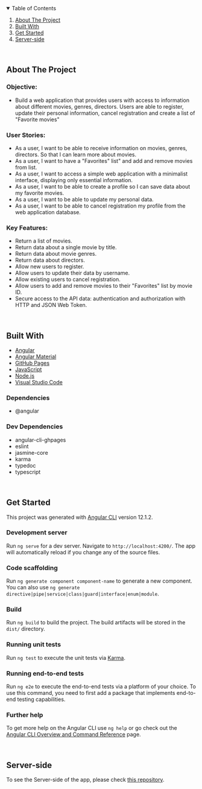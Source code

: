 <!-- TABLE OF CONTENTS -->
<details open="open">
  <summary>Table of Contents</summary>
  <ol>
    <li><a href="#about-the-project">About The Project</a></li>
    <li><a href="#built-with">Built With</a></li>
    <li><a href="#get-started">Get Started</a></li>
    <li><a href="#server-side">Server-side</a></li>
  </ol>
</details>

<br>

<!-- ABOUT THE PROJECT -->
## About The Project

### Objective:

- Build a web application that provides users with access to information about different movies, genres, directors. Users are able to register, update their personal information, cancel registration and create a list of "Favorite movies"

### User Stories:

- As a user, I want to be able to receive information on movies, genres, directors. So that I can learn more about movies.
- As a user, I want to have a "Favorites" list" and add and remove movies from list.
- As a user, I want to access a simple web application with a minimalist interface, displaying only essential information.
- As a user, I want to be able to create a profile so I can save data about my favorite movies.
- As a user, I want to be able to update my personal data.
- As a user, I want to be able to cancel registration my profile from the web application database.

### Key Features:

- Return a list of movies.
- Return data about a single movie by title.
- Return data about movie genres.
- Return data about directors.
- Allow new users to register.
- Allow users to update their data by username.
- Allow existing users to cancel registration.
- Allow users to add and remove movies to their "Favorites" list by movie ID.
- Secure access to the API data: authentication and authorization with HTTP and JSON Web Token.

<br>

<!-- BUILT WITH -->
## Built With

- [Angular](https://angular.io/)
- [Angular Material](https://material.angular.io/)
- [GitHub Pages](https://pages.github.com/)
- [JavaScript](https://www.javascript.com/)
- [Node.js](https://nodejs.org/)
- [Visual Studio Code](https://code.visualstudio.com/)

### Dependencies

- @angular

### Dev Dependencies

- angular-cli-ghpages
- eslint
- jasmine-core
- karma
- typedoc
- typescript

<br>

<!-- GET STARTED -->
## Get Started

This project was generated with [Angular CLI](https://github.com/angular/angular-cli) version 12.1.2.

### Development server

Run `ng serve` for a dev server. Navigate to `http://localhost:4200/`. The app will automatically reload if you change any of the source files.

### Code scaffolding

Run `ng generate component component-name` to generate a new component. You can also use `ng generate directive|pipe|service|class|guard|interface|enum|module`.

### Build

Run `ng build` to build the project. The build artifacts will be stored in the `dist/` directory.

### Running unit tests

Run `ng test` to execute the unit tests via [Karma](https://karma-runner.github.io).

### Running end-to-end tests

Run `ng e2e` to execute the end-to-end tests via a platform of your choice. To use this command, you need to first add a package that implements end-to-end testing capabilities.

### Further help

To get more help on the Angular CLI use `ng help` or go check out the [Angular CLI Overview and Command Reference](https://angular.io/cli) page.

<br>

<!-- SERVER-SIDE -->
## Server-side

To see the Server-side of the app, please check [this repository](https://github.com/sharmilasharmila/movie_api).
